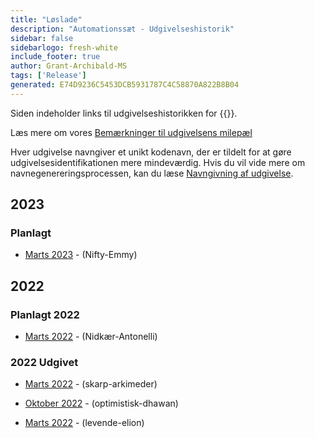 ```yaml
---
title: "Løslade"
description: "Automationssæt - Udgivelseshistorik"
sidebar: false
sidebarlogo: fresh-white
include_footer: true
author: Grant-Archibald-MS
tags: ['Release']
generated: E74D9236C5453DCB5931787C4C58870A822B8B04
---
```


Siden indeholder links til udgivelseshistorikken for {{<product-name>}}.

Læs mere om vores [Bemærkninger til udgivelsens milepæl](/da/releases/milestones)

Hver udgivelse navngiver et unikt kodenavn, der er tildelt for at gøre udgivelsesidentifikationen mere mindeværdig. Hvis du vil vide mere om navnegenereringsprocessen, kan du læse [Navngivning af udgivelse](/da/releases/naming).

## 2023

### Planlagt

- [Marts 2023](/da/releases/january-2023) - (Nifty-Emmy)

## 2022

### Planlagt 2022

- [Marts 2022](/da/releases/december-2022) - (Nidkær-Antonelli)

### 2022 Udgivet

- [Marts 2022](/da/releases/november-2022) - (skarp-arkimeder)

- [Oktober 2022](/da/releases/october-2022) - (optimistisk-dhawan)

- [Marts 2022](/da/releases/september-2022) - (levende-elion)
